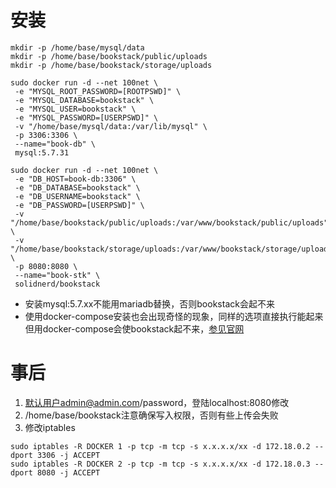 
# 安装

```shell
mkdir -p /home/base/mysql/data
mkdir -p /home/base/bookstack/public/uploads
mkdir -p /home/base/bookstack/storage/uploads

sudo docker run -d --net 100net \
 -e "MYSQL_ROOT_PASSWORD=[ROOTPSWD]" \
 -e "MYSQL_DATABASE=bookstack" \
 -e "MYSQL_USER=bookstack" \
 -e "MYSQL_PASSWORD=[USERPSWD]" \
 -v "/home/base/mysql/data:/var/lib/mysql" \
 -p 3306:3306 \
 --name="book-db" \
 mysql:5.7.31

sudo docker run -d --net 100net \
 -e "DB_HOST=book-db:3306" \
 -e "DB_DATABASE=bookstack" \
 -e "DB_USERNAME=bookstack" \
 -e "DB_PASSWORD=[USERPSWD]" \
 -v "/home/base/bookstack/public/uploads:/var/www/bookstack/public/uploads" \
 -v "/home/base/bookstack/storage/uploads:/var/www/bookstack/storage/uploads" \
 -p 8080:8080 \
 --name="book-stk" \
 solidnerd/bookstack
```

* 安装mysql:5.7.xx不能用mariadb替换，否则bookstack会起不来
* 使用docker-compose安装也会出现奇怪的现象，同样的选项直接执行能起来但用docker-compose会使bookstack起不来，[参见官网](https://github.com/solidnerd/docker-bookstack)

# 事后

1. 默认用户admin@admin.com/password，登陆localhost:8080修改
2. /home/base/bookstack注意确保写入权限，否则有些上传会失败
3. 修改iptables

```shell
sudo iptables -R DOCKER 1 -p tcp -m tcp -s x.x.x.x/xx -d 172.18.0.2 --dport 3306 -j ACCEPT
sudo iptables -R DOCKER 2 -p tcp -m tcp -s x.x.x.x/xx -d 172.18.0.3 --dport 8080 -j ACCEPT
```
